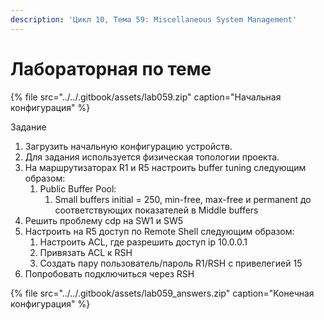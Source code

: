 ```yaml
---
description: 'Цикл 10, Тема 59: Miscellaneous System Management'
---
```


# Лабораторная по теме

{% file src="../../.gitbook/assets/lab059.zip" caption="Начальная конфигурация" %}

Задание

1. Загрузить начальную конфигурацию устройств.
2. Для задания используется физическая топологии проекта.
3. На маршрутизаторах R1 и R5 настроить buffer tuning следующим образом:
   1. Public Buffer Pool:
      1. Small buffers initial = 250, min-free, max-free и permanent до соответствующих показателей в Middle buffers
4. Решить проблему cdp на SW1 и SW5
5. Настроить на R5 доступ по Remote Shell следующим образом:
   1. Настроить ACL, где разрешить доступ ip 10.0.0.1
   2. Привязать ACL к RSH
   3. Создать пару пользователь/пароль R1/RSH с привелегией 15
6. Попробовать подключиться через RSH

{% file src="../../.gitbook/assets/lab059\_answers.zip" caption="Конечная конфигурация" %}

